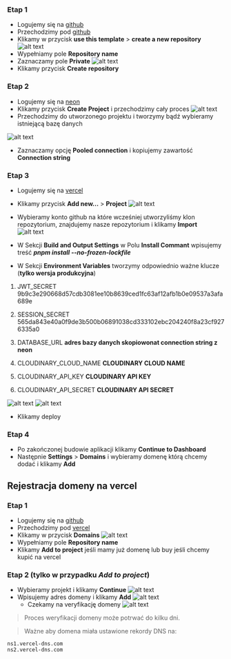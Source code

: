### Etap 1

- Logujemy się na [github](https://github.com)
- Przechodzimy pod [github](https://github.com/codewebs-org/viral-app)
- Klikamy w przycisk **use this template** > **create a new repository**
  ![alt text](/image-1.png)
- Wypełniamy pole **Repository name**
- Zaznaczamy pole **Private**
  ![alt text](/image-2.png)
- Klikamy przycisk **Create repository**

### Etap 2

- Logujemy się na [neon](https://neon.tech)
- Klikamy przycisk **Create Project** i przechodzimy cały proces
  ![alt text](/image-3.png)
- Przechodzimy do utworzonego projektu i tworzymy bądź wybieramy istniejącą bazę danych

![alt text](/image-4.png)

- Zaznaczamy opcję **Pooled connection** i kopiujemy zawartość **Connection string**

### Etap 3

- Logujemy się na [vercel](https://vercel.com)
- Klikamy przycisk **Add new...** > **Project**
  ![alt text](/image-5.png)
- Wybieramy konto github na które wcześniej utworzyliśmy klon repozytorium, znajdujemy nasze repozytorium i klikamy **Import**
  ![alt text](/image-6.png)
- W Sekcji **Build and Output Settings** w Polu **Install Commant** wpisujemy treść **_pnpm install --no-frozen-lockfile_**

- W Sekcji **Environment Variables** tworzymy odpowiednio ważne klucze (**tylko wersja produkcyjna**)

1. JWT_SECRET 9b9c3e290668d57cdb3081ee10b8639ced1fc63af12afb1b0e09537a3afa689e
2. SESSION_SECRET 565da843e40a0f9de3b500b06891038cd333102ebc204240f8a23cf9276335a0
3. DATABASE_URL **adres bazy danych skopiowonat connection string z neon**

4. CLOUDINARY_CLOUD_NAME **CLOUDINARY CLOUD NAME**
5. CLOUDINARY_API_KEY **CLOUDINARY API KEY**
6. CLOUDINARY_API_SECRET **CLOUDINARY API SECRET**

![alt text](/image-7.png)
![alt text](/image-8.png)

- Klikamy deploy

### Etap 4

- Po zakończonej budowie aplikacji klikamy **Continue to Dashboard**
- Następnie **Settings** > **Domains** i wybieramy domenę którą chcemy dodać i klikamy **Add**

## Rejestracja domeny na vercel

### Etap 1

- Logujemy się na [github](https://github.com)
- Przechodzimy pod [vercel](https://vercel.com/account)
- Klikamy w przycisk **Domains**
  ![alt text](/image-9.png)
- Wypełniamy pole **Repository name**
- Klikamy **Add to project** jeśli mamy już domenę lub buy jeśli chcemy kupić na vercel

### Etap 2 (tylko w przypadku **_Add to project_**)

- Wybieramy projekt i klikamy **Continue**
  ![alt text](/image-10.png)
- Wpisujemy adres domeny i klikamy **Add**
  ![alt text](/image-11.png)
  - Czekamy na veryfikację domeny
    ![alt text](/image-12.png)

> Proces weryfikacji domeny może potrwać do kilku dni.

> Ważne aby domena miała ustawione rekordy DNS na:

```
ns1.vercel-dns.com
ns2.vercel-dns.com
```
